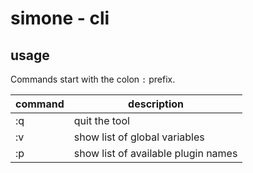 # simone - cli

## usage

Commands start with the colon `:` prefix.

| command | description
|-|-
|:q| quit the tool
|:v| show list of global variables
|:p| show list of available plugin names